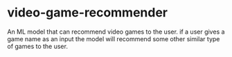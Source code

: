 # video-game-recommender
An ML model that can recommend video games to the user. if a user gives a game name as an input the model will recommend some other similar type of games to the user.
